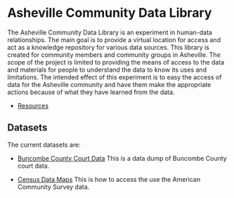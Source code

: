 # Asheville Community Data Library
The Asheville Community Data Library is an experiment in human-data relationships. The main goal is to provide a virtual location for access and act as a knowledge repository for various data sources. This library is created for community members and community groups in Asheville. The scope of the project is limited to providing the means of access to the data and materials for people to understand the data to know its uses and limitations. The intended effect of this experiment is to easy the access of data for the Asheville community and have them make the appropriate actions because of what they have learned from the data.

- [Resources](./resources)

## Datasets
The current datasets are:
- [Buncombe County Court Data](./buncombe-county-courts)
This is a data dump of Buncombe County court data.

- [Census Data Maps](./census-data-maps)
This is how to access the use the American Community Survey data.


